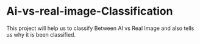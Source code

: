 # Ai-vs-real-image-Classification
This project will help us to classify Between AI vs Real Image and also tells us why it is been classified.
